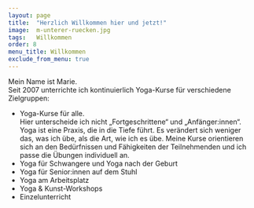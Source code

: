 ```yaml
---
layout: page
title:  "Herzlich Willkommen hier und jetzt!"
image:  m-unterer-ruecken.jpg
tags:   Willkommen
order: 8
menu_title: Willkommen
exclude_from_menu: true
---
```

Mein Name ist Marie.  
Seit 2007 unterrichte ich kontinuierlich Yoga-Kurse für verschiedene Zielgruppen:
* Yoga-Kurse für alle.  
  Hier unterscheide ich nicht „Fortgeschrittene“ und „Anfänger:innen“. Yoga ist eine Praxis, die in die Tiefe führt. Es verändert sich weniger das, was ich übe, als die Art, wie ich es übe. Meine Kurse orientieren sich an den Bedürfnissen und Fähigkeiten der Teilnehmenden und ich passe die Übungen individuell an. 
* Yoga für Schwangere und Yoga nach der Geburt
* Yoga für Senior:innen auf dem Stuhl
* Yoga am Arbeitsplatz
* Yoga & Kunst-Workshops
* Einzelunterricht
